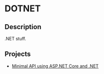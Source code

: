 # DOTNET

## Description

.NET stuff.

## Projects

- [Minimal API using ASP.NET Core and .NET](/PizzaStore)
